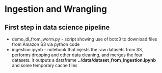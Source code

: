 
# Ingestion and Wrangling
## First step in data science pipeline
* demo_dl_from_worm.py - script showing use of boto3 to download files from Amazon S3 via python code
* ingestion.ipynb - notebook that injests the raw datasets from S3, performs dropping and other data cleaning, and merges the four datasets. It outputs a dataframe **../data/dataset_from_ingestion.ipynb** and some temporary cache files
